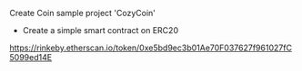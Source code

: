 Create Coin sample project 'CozyCoin'

- Create a simple smart contract on ERC20

https://rinkeby.etherscan.io/token/0xe5bd9ec3b01Ae70F037627f961027fC5099ed14E
